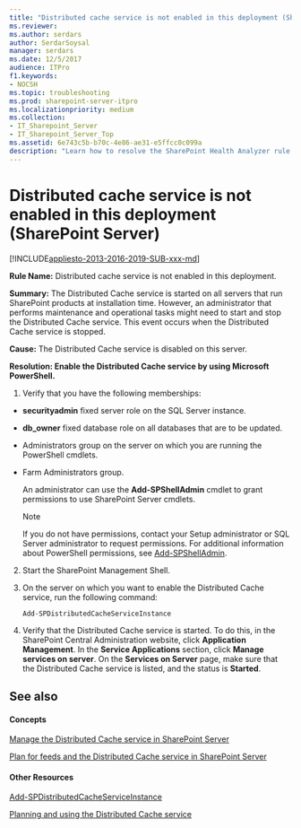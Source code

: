 ```yaml
---
title: "Distributed cache service is not enabled in this deployment (SharePoint Server)"
ms.reviewer: 
ms.author: serdars
author: SerdarSoysal
manager: serdars
ms.date: 12/5/2017
audience: ITPro
f1.keywords:
- NOCSH
ms.topic: troubleshooting
ms.prod: sharepoint-server-itpro
ms.localizationpriority: medium
ms.collection:
- IT_Sharepoint_Server
- IT_Sharepoint_Server_Top
ms.assetid: 6e743c5b-b70c-4e86-ae31-e5ffcc0c099a
description: "Learn how to resolve the SharePoint Health Analyzer rule: Distributed cache service is not enabled in this deployment, for SharePoint Server."
---
```


# Distributed cache service is not enabled in this deployment (SharePoint Server)

[!INCLUDE[appliesto-2013-2016-2019-SUB-xxx-md](../includes/appliesto-2013-2016-2019-SUB-xxx-md.md)]
  
 **Rule Name:** Distributed cache service is not enabled in this deployment. 
  
 **Summary:** The Distributed Cache service is started on all servers that run SharePoint products at installation time. However, an administrator that performs maintenance and operational tasks might need to start and stop the Distributed Cache service. This event occurs when the Distributed Cache service is stopped. 
  
 **Cause:** The Distributed Cache service is disabled on this server. 
  
 **Resolution: Enable the Distributed Cache service by using Microsoft PowerShell.**
  
1. Verify that you have the following memberships:
    
  - **securityadmin** fixed server role on the SQL Server instance. 
    
  - **db_owner** fixed database role on all databases that are to be updated. 
    
  - Administrators group on the server on which you are running the PowerShell cmdlets.
    
  - Farm Administrators group.
    
    An administrator can use the **Add-SPShellAdmin** cmdlet to grant permissions to use SharePoint Server cmdlets. 
    
    > [!NOTE]
    > If you do not have permissions, contact your Setup administrator or SQL Server administrator to request permissions. For additional information about PowerShell permissions, see [Add-SPShellAdmin](/powershell/module/sharepoint-server/Add-SPShellAdmin?view=sharepoint-ps&preserve-view=true). 
  
2. Start the SharePoint Management Shell.
    
3. On the server on which you want to enable the Distributed Cache service, run the following command:
    
     `Add-SPDistributedCacheServiceInstance`
    
4. Verify that the Distributed Cache service is started. To do this, in the SharePoint Central Administration website, click **Application Management**. In the **Service Applications** section, click **Manage services on server**. On the **Services on Server** page, make sure that the Distributed Cache service is listed, and the status is **Started**. 
    
## See also
<a name="server"> </a>

#### Concepts

[Manage the Distributed Cache service in SharePoint Server](../administration/manage-the-distributed-cache-service.md)
  
[Plan for feeds and the Distributed Cache service in SharePoint Server](../administration/plan-for-feeds-and-the-distributed-cache-service.md)
#### Other Resources

[Add-SPDistributedCacheServiceInstance](/powershell/module/sharepoint-server/Add-SPDistributedCacheServiceInstance?view=sharepoint-ps&preserve-view=true)
  
[Planning and using the Distributed Cache service](https://go.microsoft.com/fwlink/p/?LinkID=271302)
